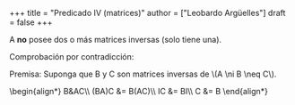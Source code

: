 +++
title = "Predicado IV (matrices)"
author = ["Leobardo Argüelles"]
draft = false
+++

A **no** posee dos o más matrices inversas (solo tiene una).

Comprobación por contradicción:

Premisa: Suponga que B y C son matrices inversas de \\(A \ni B \neq C\\).

\begin{align\*}
B&AC\\\\
(BA)C &= B(AC)\\\\
IC &= BI\\\\
C &= B
\end{align\*}
